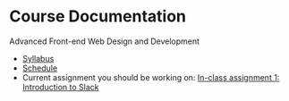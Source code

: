 # Course Documentation
Advanced Front-end Web Design and Development

- [Syllabus](syllabus.md)
- [Schedule](schedule.md)
- Current assignment you should be working on: [In-class assignment 1: Introduction to Slack](inclass01-introduction-to-slack/instructions.md)


